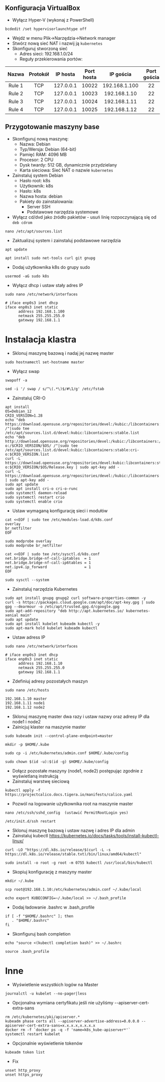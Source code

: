 ## Konfiguracja VirtualBox

- Wyłącz Hyper-V (wykonaj z PowerShell)
```
bcdedit /set hypervisorlaunchtype off
```
- Wejdź w menu Plik->Narzędzia->Network manager
- Stwórz nową sieć NAT i nazwij ją `kubernetes`
- Skonfiguruj stworzoną sieć
    - Adres sieci: 192.168.1.0/24
    - Reguły przekierowania portów:

| Nazwa  |  Protokół  |  IP hosta   | Port hosta |   IP gościa   | Port gościa |
|:------:|:----------:|:-----------:|:----------:|:-------------:|:-----------:|
| Rule 1 |    TCP     |  127.0.0.1  |   10022    | 192.168.1.100 |     22      |
| Rule 2 |    TCP     |  127.0.0.1  |   10023    | 192.168.1.10  |     22      |
| Rule 3 |    TCP     |  127.0.0.1  |   10024    | 192.168.1.11  |     22      |
| Rule 4 |    TCP     |  127.0.0.1  |   10025    | 192.168.1.12  |     22      |

## Przygotowanie maszyny base

- Skonfiguruj nową maszynę:
    - Nazwa: Debian
    - Typ/Wersja: Debian (64-bit)
    - Pamięć RAM: 4096 MB
    - Procesor: 2 CPU
    - Dysk twardy: 512 GB, dynamicznie przydzielany
    - Karta sieciowa: Sieć NAT o nazwie `kubernetes`
- Zainstaluj system Debian
    - Hasło root: k8s
    - Użytkownik: k8s
    - Hasło: k8s
    - Nazwa hosta: debian
    - Pakiety do zainstalowania:
        - Server SSH
        - Podstawowe narzędzia systemowe
- Wyłącz cd/dvd jako źródło pakietów - usuń linię rozpoczynającą się od `deb cdrom`
```
nano /etc/apt/sources.list
```
- Zaktualizuj system i zainstaluj podstawowe narzędzia
```
apt update 
```
```
apt install sudo net-tools curl git gnupg
```
- Dodaj użytkownika k8s do grupy sudo
```
usermod -aG sudo k8s
```
- Wyłącz dhcp i ustaw stały adres IP
```
sudo nano /etc/network/interfaces
```
```
# iface enp0s3 inet dhcp
iface enp0s3 inet static
      address 192.168.1.100
      netmask 255.255.255.0
      gateway 192.168.1.1
```
# Instalacja klastra
- Sklonuj maszynę bazową i nadaj jej nazwę master
```
sudo hostnamectl set-hostname master
```
- Wyłącz swap
```
swapoff -a
```
```
sed -i '/ swap / s/^\(.*\)$/#\1/g' /etc/fstab
```
- Zainstaluj CRI-O
```
apt install 
OS=Debian_12
CRIO_VERSION=1.28
echo "deb https://download.opensuse.org/repositories/devel:/kubic:/libcontainers:/stable/$OS/ /"|sudo tee /etc/apt/sources.list.d/devel:kubic:libcontainers:stable.list
echo "deb http://download.opensuse.org/repositories/devel:/kubic:/libcontainers:/stable:/cri-o:/$CRIO_VERSION/$OS/ /"|sudo tee /etc/apt/sources.list.d/devel:kubic:libcontainers:stable:cri-o:$CRIO_VERSION.list
curl -L https://download.opensuse.org/repositories/devel:kubic:libcontainers:stable:cri-o:$CRIO_VERSION/$OS/Release.key | sudo apt-key add -
curl -L https://download.opensuse.org/repositories/devel:/kubic:/libcontainers:/stable/$OS/Release.key | sudo apt-key add -
sudo apt update
sudo apt install cri-o cri-o-runc
sudo systemctl daemon-reload
sudo systemctl restart crio
sudo systemctl enable crio
```
- Ustaw wymaganą konfigurację sieci i modułów
```
cat <<EOF | sudo tee /etc/modules-load.d/k8s.conf
overlay
br_netfilter
EOF

sudo modprobe overlay
sudo modprobe br_netfilter

cat <<EOF | sudo tee /etc/sysctl.d/k8s.conf
net.bridge.bridge-nf-call-iptables  = 1
net.bridge.bridge-nf-call-ip6tables = 1
net.ipv4.ip_forward                 = 1
EOF

sudo sysctl --system
```
- Zainstaluj narzędzia Kubernetes
```
sudo apt install gnupg gnupg2 curl software-properties-common -y
curl -s https://packages.cloud.google.com/apt/doc/apt-key.gpg | sudo gpg --dearmour -o /etc/apt/trusted.gpg.d/cgoogle.gpg
sudo apt-add-repository "deb http://apt.kubernetes.io/ kubernetes-xenial main"
sudo apt update
sudo apt install kubelet kubeadm kubectl -y
sudo apt-mark hold kubelet kubeadm kubectl
```
- Ustaw adress IP
```
sudo nano /etc/network/interfaces
```
```
# iface enp0s3 inet dhcp
iface enp0s3 inet static
      address 192.168.1.10
      netmask 255.255.255.0
      gateway 192.168.1.1
```
- Zdefiniuj adresy pozostałych maszyn
```
sudo nano /etc/hosts
```
```
192.168.1.10 master    
192.168.1.11 node1    
192.168.1.12 node2    
```
- Sklonuj maszynę master dwa razy i ustaw nazwy oraz adresy IP dla node1 i node2
- Zainicjuj klaster na maszynie master
```
sudo kubeadm init --control-plane-endpoint=master
```
```
mkdir -p $HOME/.kube
```
```
sudo cp -i /etc/kubernetes/admin.conf $HOME/.kube/config
```
```
sudo chown $(id -u):$(id -g) $HOME/.kube/config
```
- Dołącz pozostałe maszyny (node1, node2) postępując zgodnie z wyświetlaną instrukcją
- Zainstaluj warstwę sieciową
```
kubectl apply -f https://projectcalico.docs.tigera.io/manifests/calico.yaml
```
- Pozwól na logowanie użytkownika root na maszynie master
```
nano /etc/ssh/sshd_config  (ustawić PermitRootLogin yes)
```
```
/etc/init.d/ssh restart
```
- Sklonuj maszynę bazową i ustaw nazwę i adres IP dla admin
- Zainstaluj kubectl https://kubernetes.io/docs/tasks/tools/install-kubectl-linux/
```
curl -LO "https://dl.k8s.io/release/$(curl -L -s https://dl.k8s.io/release/stable.txt)/bin/linux/amd64/kubectl"
```
```
sudo install -o root -g root -m 0755 kubectl /usr/local/bin/kubectl
```
- Skopiuj konfigurację z maszyny master
```
mkdir ~/.kube
```
```
scp root@192.168.1.10:/etc/kubernetes/admin.conf ~/.kube/local
```
```
echo export KUBECONFIG=~/.kube/local >> ~/.bash_profile
```
- Dodaj ładowanie .bashrc w .bash_profile
```
if [ -f "$HOME/.bashrc" ]; then
   . "$HOME/.bashrc"
fi
```
- Skonfiguruj bash completion
```
echo "source <(kubectl completion bash)" >> ~/.bashrc
```
```
source .bash_profile
```
# Inne
- Wyświetlenie wszystkich logów na Master
```
journalctl -u kubelet --no-pager|less
```
- Opcjonalna wymiana certyfikatu jeśli nie użyliśmy --apiserver-cert-extra-sans
```
rm /etc/kubernetes/pki/apiserver.*
kubeadm phase certs all --apiserver-advertise-address=0.0.0.0 --apiserver-cert-extra-sans=x.x.x.x,x.x.x.x
docker rm -f `docker ps -q -f 'name=k8s_kube-apiserver*'`
systemctl restart kubelet
```
- Opcjonalnie wyświetlenie tokenów
```
kubeadm token list
```
- Fix
```
unset http_proxy
unset https_proxy
```
